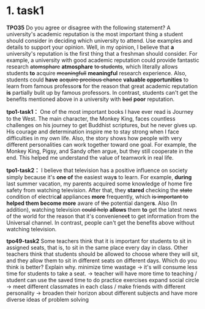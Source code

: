 # 1. task1

**TPO35**
Do you agree or disagree with the following statement? A university's academic reputation is the most important thing a student should consider in deciding which university to attend. Use examples and details to support your opinion.
Well, in my opinion, I believe that **a** university's reputation is the first thing that a freshman should consider.
For example, a university with good academic reputation could provide fantastic research ~~atomsphare~~ **atmosphare** ~~to students~~, which literally allows students **to** acquire ~~meaningfull~~ **meaningful** research experience. Also, students could **have** ~~acquire precious chance~~ **valuable opportunities** to learn from famous professor**s** for the reason that great academic reputation **is** partially bulit up by famous professors.
In contrast, students can't get the benefits mentioned above in a university with ~~bad~~ **poor** reputation.



**tpo1-task1：**
One of the most important books I have ever read is Journey to the West. 
The main character, the Monkey King, faces countless challenges on his journey to get Buddhist scriptures, but he never gives up. His courage and determination inspire me to stay strong when I face difficulties in my own life.
Also, the story shows how people with very different personalities can work together toward one goal. For example, the Monkey King, Pigsy, and Sandy often argue, but they still cooperate in the end. This helped me understand the value of teamwork in real life.

**tpo1-task2：**
I believe that television has a positive influence on society simply because it's **one of** the easiest way**s** to learn.
For example, **during** last summer vacation, my parents acquired some knowledge of home fire safety from watching television. After that, they **stared** checking the ~~state~~ condition of electric**al** appliances **more** frequently, which ~~is important to~~  **helped them become more**  aware of ~~the~~ potential danger**s**. Also (In addition), watching television ~~could help~~ **allows** them **to** get the latest news of the world for the reason that it's convenien~~ce~~**t** to get information from the Universal channel.
In contrast, people can't get the benefits above without watching television.

**tpo49-task2**
Some teachers think that it is important for students to sit in assigned seats, that is, to sit in the same place every day in class. Other teachers think that students should be allowed to choose where they will sit, and they allow them to sit in different seats on different days. Which do you think is better? Explain why.
minimize time wastage -> it's will consume less time for students to take a seat. -> teacher will have more time to teaching / student can use the saved time to do practice exercises
expand social circle -> meet different classmates in each class / make friends with different personality -> broaden their horizon about different subjects and have more diverse ideas of problem solving 